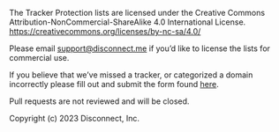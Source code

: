 The Tracker Protection lists are licensed under the Creative Commons Attribution-NonCommercial-ShareAlike 4.0 International License. https://creativecommons.org/licenses/by-nc-sa/4.0/ 

Please email support@disconnect.me if you’d like to license the lists for commercial use. 

If you believe that we’ve missed a tracker, or categorized a domain incorrectly please fill out and submit the form found [here](https://disconnect.me/trackerprotection#submissions_and_appeals).

Pull requests are not reviewed and will be closed.

Copyright (c) 2023 Disconnect, Inc.

